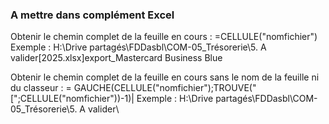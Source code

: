


### A mettre dans complément Excel

Obtenir le chemin complet de la feuille en cours : =CELLULE("nomfichier")
	Exemple :   H:\Drive partagés\FDDasbl\COM-05_Trésorerie\5. A valider\[2025.xlsx]export_Mastercard Business Blue

Obtenir le chemin complet de la feuille en cours sans le nom de la feuille ni du classeur : 
= GAUCHE(CELLULE("nomfichier");TROUVE("[";CELLULE("nomfichier"))-1)|
	Exemple : H:\Drive partagés\FDDasbl\COM-05_Trésorerie\5. A valider\

